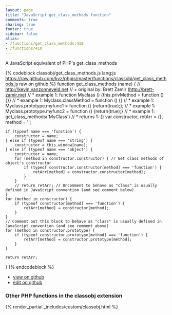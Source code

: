 ```yaml
---
layout: page
title: "JavaScript get_class_methods function"
comments: true
sharing: true
footer: true
sidebar: false
alias:
- /functions/get_class_methods:410
- /functions/410
---
```

<!-- Generated by Rakefile:build -->
A JavaScript equivalent of PHP's get_class_methods

{% codeblock classobj/get_class_methods.js lang:js https://raw.github.com/kvz/phpjs/master/functions/classobj/get_class_methods.js raw on github %}
function get_class_methods (name) {
    // http://kevin.vanzonneveld.net
    // +   original by: Brett Zamir (http://brett-zamir.me)
    // *     example 1: function Myclass () {this.privMethod = function (){}}
    // *     example 1: Myclass.classMethod = function () {}
    // *     example 1: Myclass.prototype.myfunc1 = function () {return(true);};
    // *     example 1: Myclass.prototype.myfunc2 = function () {return(true);}
    // *     example 1: get_class_methods('MyClass')
    // *     returns 1: {}
    var constructor, retArr = {},
        method = '';

    if (typeof name === 'function') {
        constructor = name;
    } else if (typeof name === 'string') {
        constructor = this.window[name];
    } else if (typeof name === 'object') {
        constructor = name;
        for (method in constructor.constructor) { // Get class methods of object's constructor
            if (typeof constructor.constructor[method] === 'function') {
                retArr[method] = constructor.constructor[method];
            }
        }
        // return retArr; // Uncomment to behave as "class" is usually defined in JavaScript convention (and see comment below)
    }
    for (method in constructor) {
        if (typeof constructor[method] === 'function') {
            retArr[method] = constructor[method];
        }
    }
    // Comment out this block to behave as "class" is usually defined in JavaScript convention (and see comment above)
    for (method in constructor.prototype) {
        if (typeof constructor.prototype[method] === 'function') {
            retArr[method] = constructor.prototype[method];
        }
    }

    return retArr;
}
{% endcodeblock %}

 - [view on github](https://github.com/kvz/phpjs/blob/master/functions/classobj/get_class_methods.js)
 - [edit on github](https://github.com/kvz/phpjs/edit/master/functions/classobj/get_class_methods.js)

### Other PHP functions in the classobj extension
{% render_partial _includes/custom/classobj.html %}
